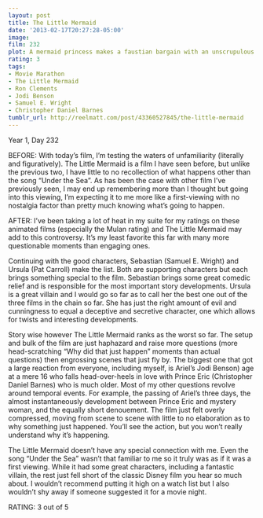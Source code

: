 ```yaml
---
layout: post
title: The Little Mermaid
date: '2013-02-17T20:27:28-05:00'
image: 
film: 232
plot: A mermaid princess makes a faustian bargain with an unscrupulous seahag in order to meet a human prince on land.
rating: 3
tags:
- Movie Marathon
- The Little Mermaid
- Ron Clements
- Jodi Benson
- Samuel E. Wright
- Christopher Daniel Barnes
tumblr_url: http://reelmatt.com/post/43360527845/the-little-mermaid
---
```


Year 1, Day 232

BEFORE: With today’s film, I’m testing the waters of unfamiliarity (literally and figuratively). The Little Mermaid is a film I have seen before, but unlike the previous two, I have little to no recollection of what happens other than the song “Under the Sea”. As has been the case with other film I’ve previously seen, I may end up remembering more than I thought but going into this viewing, I’m expecting it to me more like a first-viewing with no nostalgia factor than pretty much knowing what’s going to happen.

AFTER: I’ve been taking a lot of heat in my suite for my ratings on these animated films (especially the Mulan rating) and The Little Mermaid may add to this controversy. It’s my least favorite this far with many more questionable moments than engaging ones.

Continuing with the good characters, Sebastian (Samuel E. Wright) and Ursula (Pat Carroll) make the list. Both are supporting characters but each brings something special to the film. Sebastian brings some great comedic relief and is responsible for the most important story developments. Ursula is a great villain and I would go so far as to call her the best one out of the three films in the chain so far. She has just the right amount of evil and cunningness to equal a deceptive and secretive character, one which allows for twists and interesting developments.

Story wise however The Little Mermaid ranks as the worst so far. The setup and bulk of the film are just haphazard and raise more questions (more head-scratching “Why did that just happen” moments than actual questions) then engrossing scenes that just fly by. The biggest one that got a large reaction from everyone, including myself, is Ariel’s Jodi Benson) age at a mere 16 who falls head-over-heels in love with Prince Eric (Christopher Daniel Barnes) who is much older. Most of my other questions revolve around temporal events. For example, the passing of Ariel’s three days, the almost instantaneously development between Prince Eric and mystery woman, and the equally short denouement. The film just felt overly compressed, moving from scene to scene with little to no elaboration as to why something just happened. You’ll see the action, but you won’t really understand why it’s happening.

The Little Mermaid doesn’t have any special connection with me. Even the song “Under the Sea” wasn’t that familiar to me so it truly was as if it was a first viewing. While it had some great characters, including a fantastic villain, the rest just fell short of the classic Disney film you hear so much about. I wouldn’t recommend putting it high on a watch list but I also wouldn’t shy away if someone suggested it for a movie night.

RATING: 3 out of 5

